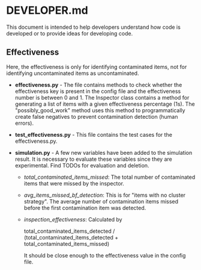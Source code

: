 # DEVELOPER.md

This document is intended to help developers understand how code is developed or to
provide ideas for developing code.

## Effectiveness

Here, the effectiveness is only for identifying contaminated items, not for identifying uncontaminated items as uncontaminated. 

* **effectiveness.py** - The file contains methods to check whether the effectiveness key is present in the config file and the effectiveness number is between 0 and 1. The Inspector class contains a method for generating a list of items with a given effectiveness percentage (1s). The "possibly_good_work" method uses this method to programmatically create false negatives to prevent contamination detection (human errors).

* **test_effectiveness.py** - This file contains the test cases for the effectiveness.py.

* **simulation.py** - A few new variables have been added to the simulation result. It is necessary to evaluate these variables since they are experimental. Find TODOs for evaluation and deletion.

  * *total_contaminated_items_missed*: The total number of contaminated items that were missed by the inspector.

  * *avg_items_missed_bf_detection*: This is for "items with no cluster strategy". The average number of contamination items missed before the first contamination item was detected.

  * *inspection_effectiveness*: Calculated by 

    total_contaminated_items_detected / (total_contaminated_items_detected + total_contaminated_items_missed)

    It should be close enough to the effectiveness value in the config file.

